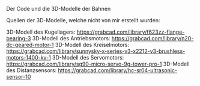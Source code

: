 Der Code und die 3D-Modelle der Bahnen

Quellen der 3D-Modelle, welche nicht von mir erstellt wurden:

3D-Modell des Kugellagers: https://grabcad.com/library/f623zz-flange-bearing-3
3D-Modell des Antriebsmotors: https://grabcad.com/library/n20-dc-geared-motor-1
3D-Modell des Kreiselmotors: https://grabcad.com/library/sunnysky-x-series-v3-x2212-v3-brushless-motors-1400-kv-1
3D-Modell des Servomotors: https://grabcad.com/library/sg90-micro-servo-9g-tower-pro-1
3D-Modell des Distanzsensors: https://grabcad.com/library/hc-sr04-ultrasonic-sensor-10
